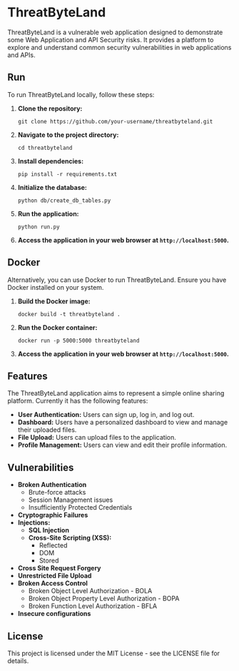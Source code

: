 # ThreatByteLand

ThreatByteLand is a vulnerable web application designed to demonstrate some Web Application and API Security risks. It provides a platform to explore and understand common security vulnerabilities in web applications and APIs.

## Run

To run ThreatByteLand locally, follow these steps:

1. **Clone the repository:**

   ```
   git clone https://github.com/your-username/threatbyteland.git
   ```

2. **Navigate to the project directory:**

   ```
   cd threatbyteland
   ```

3. **Install dependencies:**

   ```
   pip install -r requirements.txt
   ```

4. **Initialize the database:**

   ```
   python db/create_db_tables.py
   ```

5. **Run the application:**

   ```
   python run.py
   ```

7. **Access the application in your web browser at `http://localhost:5000`.**

## Docker

Alternatively, you can use Docker to run ThreatByteLand. Ensure you have Docker installed on your system.

1. **Build the Docker image:**

   ```
   docker build -t threatbyteland .
   ```

2. **Run the Docker container:**

   ```
   docker run -p 5000:5000 threatbyteland
   ```

3. **Access the application in your web browser at `http://localhost:5000`.**

## Features

The ThreatByteLand application aims to represent a simple online sharing platform. Currently it has the following features:

- **User Authentication:** Users can sign up, log in, and log out.
- **Dashboard:** Users have a personalized dashboard to view and manage their uploaded files.
- **File Upload:** Users can upload files to the application.
- **Profile Management:** Users can view and edit their profile information.

## Vulnerabilities

- **Broken Authentication**
  - Brute-force attacks
  - Session Management issues
  - Insufficiently Protected Credentials
- **Cryptographic Failures**
- **Injections:**
  - **SQL Injection**
  - **Cross-Site Scripting (XSS):**
    - Reflected
    - DOM
    - Stored 
- **Cross Site Request Forgery**
- **Unrestricted File Upload**
- **Broken Access Control**
  - Broken Object Level Authorization - BOLA
  - Broken Object Property Level Authorization - BOPA
  - Broken Function Level Authorization - BFLA
- **Insecure configurations**

## License

This project is licensed under the MIT License - see the LICENSE file for details.
